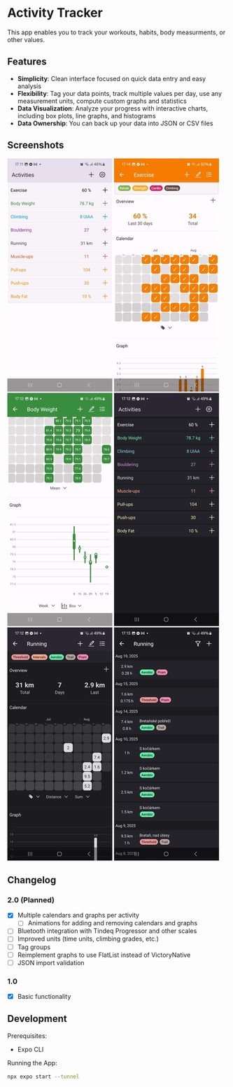 # Activity Tracker

This app enables you to track your workouts, habits, body measurments, or other values.

## Features

- **Simplicity**: Clean interface focused on quick data entry and easy analysis
- **Flexibility**: Tag your data points, track multiple values per day, use any measurement units, compute custom graphs and statistics
- **Data Visualization**: Analyze your progress with interactive charts, including box plots, line graphs, and histograms
- **Data Ownership**: You can back up your data into JSON or CSV files

## Screenshots

[![Screenshot 1](screenshots/sshot-1.thumb.jpg)](screenshots/sshot-1.jpg)
[![Screenshot 2](screenshots/sshot-2.thumb.jpg)](screenshots/sshot-2.jpg)
[![Screenshot 3](screenshots/sshot-3.thumb.jpg)](screenshots/sshot-3.jpg)
[![Screenshot 4](screenshots/sshot-4.thumb.jpg)](screenshots/sshot-4.jpg)
[![Screenshot 5](screenshots/sshot-5.thumb.jpg)](screenshots/sshot-5.jpg)
[![Screenshot 6](screenshots/sshot-6.thumb.jpg)](screenshots/sshot-6.jpg)

## Changelog

### 2.0 (Planned)

- [x] Multiple calendars and graphs per activity
  - [ ] Animations for adding and removing calendars and graphs
- [ ] Bluetooth integration with Tindeq Progressor and other scales
- [ ] Improved units (time units, climbing grades, etc.)
- [ ] Tag groups
- [ ] Reimplement graphs to use FlatList instead of VictoryNative
- [ ] JSON import validation

### 1.0

- [x] Basic functionality

## Development

Prerequisites:

- Expo CLI

Running the App:

```bash
npx expo start --tunnel
```
